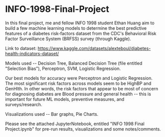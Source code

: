 # INFO-1998-Final-Project
In this final project, me and fellow INFO 1998 student Ethan Huang aim to build a few machine learning models to determine the best predictive features of a diabetes risk-factors dataset from the CDC's Behavioral Risk Factor Surveillance System (BRFSS) survey (through Kaggle).

Link to dataset: https://www.kaggle.com/datasets/alexteboul/diabetes-health-indicators-dataset/ 

Models used -- Decision Tree, Balanced Decision Tree (file entitled "Selection Bias"), Perceptron, SVM, Logistic Regression.

Our best models for accuracy were Perceptron and Logistic Regression. The most significant risk factors across models seem to be HighBP and GenHlth. In other words, the risk factors that appear to be most of concern for diagnosing diabetes are Blood pressure and general health -- this is important for future ML models, preventive measures, and surveys/research.

Visualizations used -- Bar graphs, Pie Charts.

Please see the attached JupyterNotebook, entitled "INFO 1998 Final Project.ipynb" for pre-run results, visualizations and some notes/comments.

